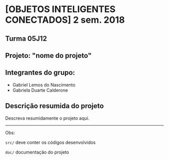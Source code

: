 # [OBJETOS INTELIGENTES CONECTADOS] 2 sem. 2018

## Turma 05J12
## Projeto: "nome do projeto"
## Integrantes do grupo:

* Gabriel Lemos do Nascimento
* Gabriela Duarte Calderone


## Descrição resumida do projeto

Descreva resumidamente o projeto aqui.

_______________________________________
Obs:

`src/` deve conter os códigos desenvolvidos

`doc/` documentação do projeto
